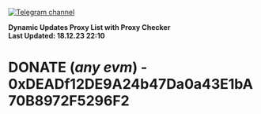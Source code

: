 [![Telegram channel](https://img.shields.io/endpoint?url=https://runkit.io/damiankrawczyk/telegram-badge/branches/master?url=https://t.me/n4z4v0d)](https://t.me/n4z4v0d) 

**Dynamic Updates Proxy List with Proxy Checker**  
**Last Updated: 18.12.23 22:10**

# DONATE (_any evm_) - 0xDEADf12DE9A24b47Da0a43E1bA70B8972F5296F2
